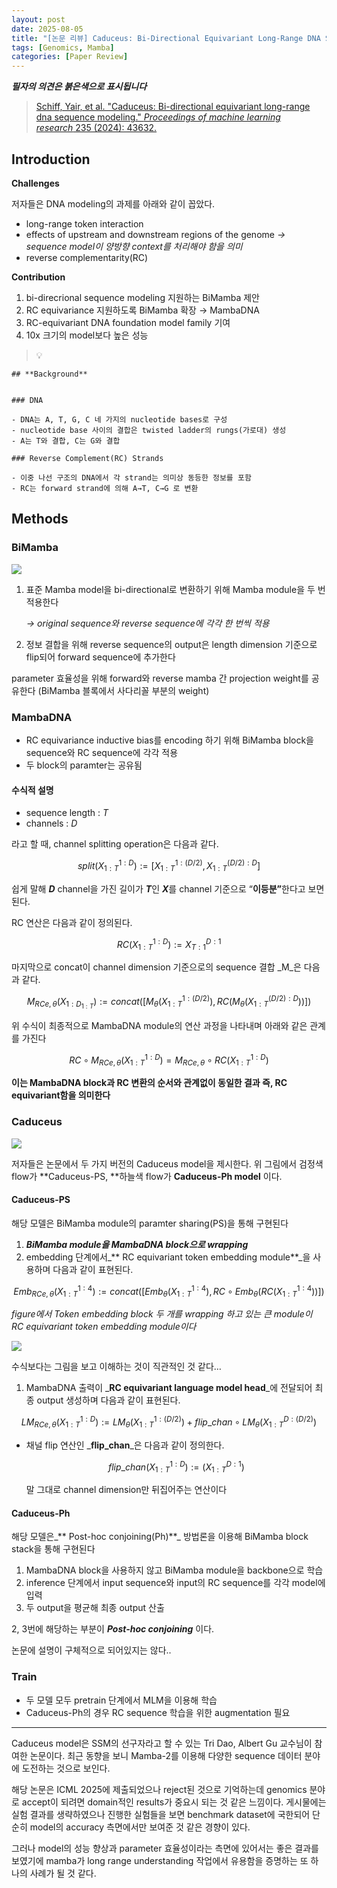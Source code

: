 ```yaml
---
layout: post
date: 2025-08-05
title: "[논문 리뷰] Caduceus: Bi-Directional Equivariant Long-Range DNA Sequence Modeling"
tags: [Genomics, Mamba]
categories: [Paper Review]
---
```


<span class="notion-red">_**필자의 의견은 붉은색으로 표시됩니다**_</span>


> [Schiff, Yair, et al. "Caduceus: Bi-directional equivariant long-range dna sequence modeling." ](https://pmc.ncbi.nlm.nih.gov/articles/PMC12189541/)[_Proceedings of machine learning research_](https://pmc.ncbi.nlm.nih.gov/articles/PMC12189541/)[ 235 (2024): 43632.](https://pmc.ncbi.nlm.nih.gov/articles/PMC12189541/)



## Introduction


**Challenges**


저자들은 DNA modeling의 과제를 아래와 같이 꼽았다.

- long-range token interaction
- effects of upstream and downstream regions of the genome 
_→ sequence model이 양방향 context를 처리해야 함을 의미_
- reverse complementarity(RC)

**Contribution**

1. bi-direcrional sequence modeling 지원하는 BiMamba 제안
1. RC equivariance 지원하도록 BiMamba 확장 → MambaDNA
1. RC-equivariant DNA foundation model family 기여
1. 10x 크기의 model보다 높은 성능

> 💡 


	## **Background**


	### DNA

	- DNA는 A, T, G, C 네 가지의 nucleotide bases로 구성
	- nucleotide base 사이의 결합은 twisted ladder의 rungs(가로대) 생성
	- A는 T와 결합, C는 G와 결합

	### Reverse Complement(RC) Strands

	- 이중 나선 구조의 DNA에서 각 strand는 의미상 동등한 정보를 포함
	- RC는 forward strand에 의해 A→T, C→G 로 변환


## Methods



### BiMamba


![](https://prod-files-secure.s3.us-west-2.amazonaws.com/542b861c-36a8-4051-84e5-8804b6728dba/2c247d59-7815-4980-99f0-8f0d21f445a7/image.png?X-Amz-Algorithm=AWS4-HMAC-SHA256&X-Amz-Content-Sha256=UNSIGNED-PAYLOAD&X-Amz-Credential=ASIAZI2LB466YX7S2HMV%2F20250903%2Fus-west-2%2Fs3%2Faws4_request&X-Amz-Date=20250903T003629Z&X-Amz-Expires=3600&X-Amz-Security-Token=IQoJb3JpZ2luX2VjEM3%2F%2F%2F%2F%2F%2F%2F%2F%2F%2FwEaCXVzLXdlc3QtMiJHMEUCIQDyD1FF4mbbfW%2F1WL0y88rsZIMcqSNoE1dDg22g4drDrwIgY8jUlVyxMkWKXW%2BgiN2WXQvfRlsod4VRa8SL8IamdDkq%2FwMINhAAGgw2Mzc0MjMxODM4MDUiDDdnQBbMk%2BMrfvPaISrcA%2FY4o1kjR7eZiLV6h2BNelN%2B3%2Bf%2B7qkjH0SsGKguBUuLVPVPiYLkBYSnteJRpd%2FqH4QMLh7%2FAbFTsEBe99KBjHY2jMJXnpX0ZkrQVTetmALowL%2Fqqk8bM%2Bl64P4NF2HlEYJ4Mkba9xZRjjvowdMsVWQuhmrIf%2BSrTyWS641ZxL1KfDlH5hz6Bdfj3WMLCUYR4U6bOow0GzuO6iWdDeECQjW%2BFBvZ4qx92E9hNav%2B50vXgQv4%2FbLFbJ7kdk4da5%2BLGmRr3d5vH6LM3JfTt2NtUyZHA6XIZi%2BJuXSuWLd6WeeWCVfe1BIq7nchuv5rC5rZGtk%2FlcinTplWM1tzjZ0CG8uzw27Ks3nhvp4TrDnc286h3OFl%2BEP7yjyzyb3nsgIhXhet9F0n1UEoPPvz3KMEQipHEyfrDH1rj3oi7mXCwm71npabXSoZCoQlI3OBSlkriVw4QkrHY0imCYMT1igde%2FrAV9Tf074sSCteYcoA9g1WblhhfqICh6fNFwa0CGkkcnDOSa%2B%2FhnJtb1QnbCUsfDy11N8YDkZCktVz7nz63NEArIjIbuxFUmQOAs6TBAOcF7gk10tbMkag0B6gxx6WcW7ACcUnkplZGZ13qjfwIUaUpMabfkIVeL46j7RoMLC13cUGOqUBoXLwaEBgOZTywcSFYmChIasamk4h4wF9GaWikYXS9U6Fm%2BY%2BFxol3LhlkmL7o1K2zb4Osx7O9bHkfuW%2B%2B%2BeBz9DZ0gDgcXtpBWPcCPNVAgFyZyQPRYkMByVTOu8vBKWh9zFjnhjkT3dWzHt6JOTdGQ%2FrLD%2B%2BctD2BJ8XrPSkONPEqOkbPM835oNWmrocCu8GYfYQHyVsRr6NtC71PSCje90CWNcJ&X-Amz-Signature=a636c84f7f1cc55b9dbca6be340b370ee1490ffc6acc556c0f64011d83c4f2e8&X-Amz-SignedHeaders=host&x-amz-checksum-mode=ENABLED&x-id=GetObject)

1. 표준 Mamba model을 bi-directional로 변환하기 위해 Mamba module을 두 번 적용한다

	_→ original sequence와 reverse sequence에 각각 한 번씩 적용_

1. 정보 결합을 위해 reverse sequence의 output은 length dimension 기준으로 flip되어 forward sequence에 추가한다

parameter 효율성을 위해 forward와 reverse mamba 간 projection weight를 공유한다 (BiMamba 블록에서 사다리꼴 부분의 weight)



### MambaDNA

- RC equivariance inductive bias를 encoding 하기 위해 BiMamba block을 sequence와 RC sequence에 각각 적용
- 두 block의 paramter는 공유됨


#### 수식적 설명

- sequence length : _T_
- channels : _D_

라고 할 때,  channel splitting operation은 다음과 같다.


$$
split(X^{1:D}_{1:T}):=[X^{1:(D/2)}_{1:T},X^{(D/2):D}_{1:T}]
$$


<span class="notion-red">쉽게 말해 </span><span class="notion-red">_**D**_</span><span class="notion-red"> channel을 가진 길이가 </span><span class="notion-red">_**T**_</span><span class="notion-red">인 </span><span class="notion-red">_**X**_</span><span class="notion-red">를 channel 기준으로 “</span><span class="notion-red">**이등분”**</span><span class="notion-red">한다고 보면 된다.</span>


RC 연산은 다음과 같이 정의된다.


$$
RC(X^{1:D}_{1:T}):=X^{D:1}_{T:1}
$$


마지막으로 concat이 channel dimension 기준으로의 sequence 결합 _M_은 다음과 같다.


$$
M_{RCe,\theta}(X_{1:D_{1:T}}):=concat([M_{\theta}(X^{1:(D/2)}_{1:T}),RC(M_{\theta}(X^{(D/2):D}_{1:T}))])
$$


위 수식이 최종적으로 MambaDNA module의 연산 과정을 나타내며 아래와 같은 관계를 가진다


$$
RC\circ M_{RCe,\theta}(X^{1:D}_{1:T}) = M_{RCe,\theta} \circ RC(X^{1:D}_{1:T})
$$


**이는 MambaDNA block과 RC 변환의 순서와 관계없이 동일한 결과 즉, RC equivariant함을 의미한다**



### Caduceus


![](https://prod-files-secure.s3.us-west-2.amazonaws.com/542b861c-36a8-4051-84e5-8804b6728dba/f94a60d7-8145-473b-aef9-7c68d3ec604a/image.png?X-Amz-Algorithm=AWS4-HMAC-SHA256&X-Amz-Content-Sha256=UNSIGNED-PAYLOAD&X-Amz-Credential=ASIAZI2LB466YX7S2HMV%2F20250903%2Fus-west-2%2Fs3%2Faws4_request&X-Amz-Date=20250903T003629Z&X-Amz-Expires=3600&X-Amz-Security-Token=IQoJb3JpZ2luX2VjEM3%2F%2F%2F%2F%2F%2F%2F%2F%2F%2FwEaCXVzLXdlc3QtMiJHMEUCIQDyD1FF4mbbfW%2F1WL0y88rsZIMcqSNoE1dDg22g4drDrwIgY8jUlVyxMkWKXW%2BgiN2WXQvfRlsod4VRa8SL8IamdDkq%2FwMINhAAGgw2Mzc0MjMxODM4MDUiDDdnQBbMk%2BMrfvPaISrcA%2FY4o1kjR7eZiLV6h2BNelN%2B3%2Bf%2B7qkjH0SsGKguBUuLVPVPiYLkBYSnteJRpd%2FqH4QMLh7%2FAbFTsEBe99KBjHY2jMJXnpX0ZkrQVTetmALowL%2Fqqk8bM%2Bl64P4NF2HlEYJ4Mkba9xZRjjvowdMsVWQuhmrIf%2BSrTyWS641ZxL1KfDlH5hz6Bdfj3WMLCUYR4U6bOow0GzuO6iWdDeECQjW%2BFBvZ4qx92E9hNav%2B50vXgQv4%2FbLFbJ7kdk4da5%2BLGmRr3d5vH6LM3JfTt2NtUyZHA6XIZi%2BJuXSuWLd6WeeWCVfe1BIq7nchuv5rC5rZGtk%2FlcinTplWM1tzjZ0CG8uzw27Ks3nhvp4TrDnc286h3OFl%2BEP7yjyzyb3nsgIhXhet9F0n1UEoPPvz3KMEQipHEyfrDH1rj3oi7mXCwm71npabXSoZCoQlI3OBSlkriVw4QkrHY0imCYMT1igde%2FrAV9Tf074sSCteYcoA9g1WblhhfqICh6fNFwa0CGkkcnDOSa%2B%2FhnJtb1QnbCUsfDy11N8YDkZCktVz7nz63NEArIjIbuxFUmQOAs6TBAOcF7gk10tbMkag0B6gxx6WcW7ACcUnkplZGZ13qjfwIUaUpMabfkIVeL46j7RoMLC13cUGOqUBoXLwaEBgOZTywcSFYmChIasamk4h4wF9GaWikYXS9U6Fm%2BY%2BFxol3LhlkmL7o1K2zb4Osx7O9bHkfuW%2B%2B%2BeBz9DZ0gDgcXtpBWPcCPNVAgFyZyQPRYkMByVTOu8vBKWh9zFjnhjkT3dWzHt6JOTdGQ%2FrLD%2B%2BctD2BJ8XrPSkONPEqOkbPM835oNWmrocCu8GYfYQHyVsRr6NtC71PSCje90CWNcJ&X-Amz-Signature=54670047b2fa18c81767f63c67d6a69135a6909da6ef00be9f26530ad1340ce8&X-Amz-SignedHeaders=host&x-amz-checksum-mode=ENABLED&x-id=GetObject)


저자들은 논문에서 두 가지 버전의 Caduceus model을 제시한다. 위 그림에서 검정색 flow가 **Caduceus-PS, **하늘색 flow가 **Caduceus-Ph model** 이다.



#### Caduceus-PS


해당 모델은 BiMamba module의 paramter sharing(PS)을 통해 구현된다

1. _**BiMamba module을 MambaDNA block으로 wrapping**_
1. embedding 단계에서_** RC equivariant token embedding module**_을 사용하며 다음과 같이 표현된다.

$$
Emb_{RCe,\theta}(X^{1:4}_{1:T}):=concat([Emb_{\theta}(X^{1:4}_{1:T}),RC \circ Emb_{\theta}(RC(X^{1:4}_{1:T}))])
$$


_figure에서 Token embedding block 두 개를 wrapping 하고 있는 큰 module이 RC equivariant token embedding module이다_


![](https://prod-files-secure.s3.us-west-2.amazonaws.com/542b861c-36a8-4051-84e5-8804b6728dba/b175e4da-71eb-4e91-8c23-a06dabe673c9/image.png?X-Amz-Algorithm=AWS4-HMAC-SHA256&X-Amz-Content-Sha256=UNSIGNED-PAYLOAD&X-Amz-Credential=ASIAZI2LB466YX7S2HMV%2F20250903%2Fus-west-2%2Fs3%2Faws4_request&X-Amz-Date=20250903T003629Z&X-Amz-Expires=3600&X-Amz-Security-Token=IQoJb3JpZ2luX2VjEM3%2F%2F%2F%2F%2F%2F%2F%2F%2F%2FwEaCXVzLXdlc3QtMiJHMEUCIQDyD1FF4mbbfW%2F1WL0y88rsZIMcqSNoE1dDg22g4drDrwIgY8jUlVyxMkWKXW%2BgiN2WXQvfRlsod4VRa8SL8IamdDkq%2FwMINhAAGgw2Mzc0MjMxODM4MDUiDDdnQBbMk%2BMrfvPaISrcA%2FY4o1kjR7eZiLV6h2BNelN%2B3%2Bf%2B7qkjH0SsGKguBUuLVPVPiYLkBYSnteJRpd%2FqH4QMLh7%2FAbFTsEBe99KBjHY2jMJXnpX0ZkrQVTetmALowL%2Fqqk8bM%2Bl64P4NF2HlEYJ4Mkba9xZRjjvowdMsVWQuhmrIf%2BSrTyWS641ZxL1KfDlH5hz6Bdfj3WMLCUYR4U6bOow0GzuO6iWdDeECQjW%2BFBvZ4qx92E9hNav%2B50vXgQv4%2FbLFbJ7kdk4da5%2BLGmRr3d5vH6LM3JfTt2NtUyZHA6XIZi%2BJuXSuWLd6WeeWCVfe1BIq7nchuv5rC5rZGtk%2FlcinTplWM1tzjZ0CG8uzw27Ks3nhvp4TrDnc286h3OFl%2BEP7yjyzyb3nsgIhXhet9F0n1UEoPPvz3KMEQipHEyfrDH1rj3oi7mXCwm71npabXSoZCoQlI3OBSlkriVw4QkrHY0imCYMT1igde%2FrAV9Tf074sSCteYcoA9g1WblhhfqICh6fNFwa0CGkkcnDOSa%2B%2FhnJtb1QnbCUsfDy11N8YDkZCktVz7nz63NEArIjIbuxFUmQOAs6TBAOcF7gk10tbMkag0B6gxx6WcW7ACcUnkplZGZ13qjfwIUaUpMabfkIVeL46j7RoMLC13cUGOqUBoXLwaEBgOZTywcSFYmChIasamk4h4wF9GaWikYXS9U6Fm%2BY%2BFxol3LhlkmL7o1K2zb4Osx7O9bHkfuW%2B%2B%2BeBz9DZ0gDgcXtpBWPcCPNVAgFyZyQPRYkMByVTOu8vBKWh9zFjnhjkT3dWzHt6JOTdGQ%2FrLD%2B%2BctD2BJ8XrPSkONPEqOkbPM835oNWmrocCu8GYfYQHyVsRr6NtC71PSCje90CWNcJ&X-Amz-Signature=d3812c5d0d12357a2e6685de748c4d483d72995cccb37162e08a005a70e63c16&X-Amz-SignedHeaders=host&x-amz-checksum-mode=ENABLED&x-id=GetObject)


<span class="notion-red">수식보다는 그림을 보고 이해하는 것이 직관적인 것 같다…</span>

1. MambaDNA 출력이 _**RC equivariant language model head**_에 전달되어 최종 output 생성하며 다음과 같이 표현된다.

$$
LM_{RCe,\theta}(X^{1:D}_{1:T}):= LM_{\theta}(X^{1:(D/2)}_{1:T})+flip\_chan\circ LM_{\theta}(X^{D:(D/2)}_{1:T})
$$

- 채널 flip 연산인 _**flip\_chan**_은 다음과 같이 정의한다.

	$$
	flip\_chan(X^{1:D}_{1:T}):=(X^{D:1}_{1:T})
	$$


	말 그대로 channel dimension만 뒤집어주는 연산이다



#### Caduceus-Ph


해당 모델은_** Post-hoc conjoining(Ph)**_ 방법론을 이용해 BiMamba block stack을 통해 구현된다

1. MambaDNA block을 사용하지 않고 BiMamba module을 backbone으로 학습
1. inference 단계에서 input sequence와 input의 RC sequence를 각각 model에 입력
1. 두 output을 평균해 최종 output 산출

2, 3번에 해당하는 부분이 _**Post-hoc conjoining**_ 이다.


<span class="notion-red">논문에 설명이 구체적으로 되어있지는 않다..</span>



### Train

- 두 모델 모두 pretrain 단계에서 MLM을 이용해 학습
- Caduceus-Ph의 경우 RC sequence 학습을 위한 augmentation 필요

---


<span class="notion-red">Caduceus model은 SSM의 선구자라고 할 수 있는 Tri Dao, Albert Gu 교수님이 참여한 논문이다. 최근 동향을 보니 Mamba-2를 이용해 다양한 sequence 데이터 분야에 도전하는 것으로 보인다.</span>


<span class="notion-red">해당 논문은 ICML 2025에 제출되었으나 reject된 것으로 기억하는데 genomics 분야로 accept이 되려면 domain적인 results가 중요시 되는 것 같은 느낌이다. 게시물에는 실험 결과를 생략하였으나 진행한 실험들을 보면 benchmark dataset에 국한되어 단순히 model의 accuracy 측면에서만 보여준 것 같은 경향이 있다.</span>


<span class="notion-red">그러나 model의 성능 향상과 parameter 효율성이라는 측면에 있어서는 좋은 결과를 보였기에 mamba가 long range understanding 작업에서 유용함을 증명하는 또 하나의 사례가 될 것 같다.</span>

